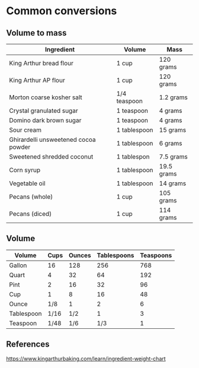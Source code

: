 
# Common conversions
## Volume to mass
| Ingredient                           | Volume       | Mass       |
| ------------------------------------ | ------------ | ---------- |
| King Arthur bread flour              | 1 cup        | 120 grams  |
| King Arthur AP flour                 | 1 cup        | 120 grams  |
| Morton coarse kosher salt            | 1/4 teaspoon | 1.2 grams  |
| Crystal granulated sugar             | 1 teaspoon   | 4 grams    |
| Domino dark brown sugar              | 1 teaspoon   | 4 grams    |
| Sour cream                           | 1 tablespoon | 15 grams   |
| Ghirardelli unsweetened cocoa powder | 1 tablespoon | 6 grams    |
| Sweetened shredded coconut           | 1 tablespon  | 7.5 grams  |
| Corn syrup                           | 1 tablespoon | 19.5 grams |
| Vegetable oil                        | 1 tablespoon | 14 grams   |
| Pecans (whole)                       | 1 cup        | 105 grams  |
| Pecans (diced)                       | 1 cup        | 114 grams  |

## Volume
| Volume     | Cups | Ounces | Tablespoons | Teaspoons |
| ---------- | ---- | ------ | ----------- | --------- |
| Gallon     | 16   | 128    | 256         | 768       |
| Quart      | 4    | 32     | 64          | 192       |
| Pint       | 2    | 16     | 32          | 96        |
| Cup        | 1    | 8      | 16          | 48        |
| Ounce      | 1/8  | 1      | 2           | 6         |
| Tablespoon | 1/16 | 1/2    | 1           | 3         |
| Teaspoon   | 1/48 | 1/6    | 1/3         | 1         |
## References
https://www.kingarthurbaking.com/learn/ingredient-weight-chart